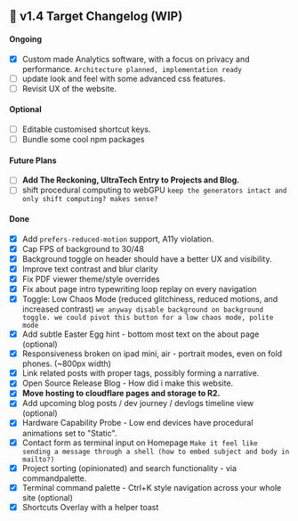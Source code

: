 ## 📅 v1.4 Target Changelog (WIP)

#### Ongoing
* [x] Custom made Analytics software, with a focus on privacy and performance. `Architecture planned, implementation ready`
* [ ] update look and feel with some advanced css features.
* [ ] Revisit UX of the website.

#### Optional
* [ ] Editable customised shortcut keys.
* [ ] Bundle some cool npm packages

#### Future Plans
* [ ] **Add The Reckoning, UltraTech Entry to Projects and Blog.**
* [ ] shift procedural computing to webGPU `keep the generators intact and only shift computing? makes sense?`

#### Done
* [x] Add `prefers-reduced-motion` support, A11y violation.
* [x] Cap FPS of background to 30/48
* [x] Background toggle on header should have a better UX and visibility.
* [x] Improve text contrast and blur clarity
* [x] Fix PDF viewer theme/style overrides
* [x] Fix about page intro typewriting loop replay on every navigation
* [x] Toggle: Low Chaos Mode (reduced glitchiness, reduced motions, and increased contrast)
         `we anyway disable background on background toggle. we could pivot this button for a low chaos mode, polite mode`
* [x] Add subtle Easter Egg hint - bottom most text on the about page (optional) 
* [x] Responsiveness broken on ipad mini, air - portrait modes, even on fold phones. (~800px width)
* [x] Link related posts with proper tags, possibly forming a narrative.
* [x] Open Source Release Blog - How did i make this website.
* [x] **Move hosting to cloudflare pages and storage to R2.**
* [x] Add upcoming blog posts / dev journey / devlogs timeline view (optional)
* [x] Hardware Capability Probe - Low end devices have procedural animations set to "Static".
* [x] Contact form as terminal input on Homepage
         `Make it feel like sending a message through a shell (how to embed subject and body in mailto?)`
* [x] Project sorting (opinionated) and search functionality - via commandpalette.
* [x] Terminal command palette - Ctrl+K style navigation across your whole site (optional)
* [x] Shortcuts Overlay with a helper toast